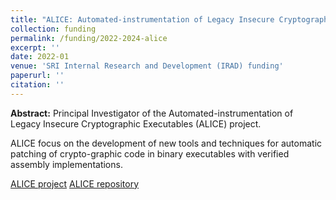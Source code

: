 ```yaml
---
title: "ALICE: Automated-instrumentation of Legacy Insecure Cryptographic Executables"
collection: funding
permalink: /funding/2022-2024-alice
excerpt: ''
date: 2022-01
venue: 'SRI Internal Research and Development (IRAD) funding'
paperurl: ''
citation: ''
---
```

**Abstract:** Principal Investigator of the Automated-instrumentation of Legacy Insecure Cryptographic Executables (ALICE) project.

ALICE focus on the development of new tools and techniques for automatic patching of crypto-graphic code in binary executables with verified assembly implementations.

[ALICE project](https://vm2p.github.io/projects/alice.md)
[ALICE repository](https://github.com/SRI-CSL/ALICE)